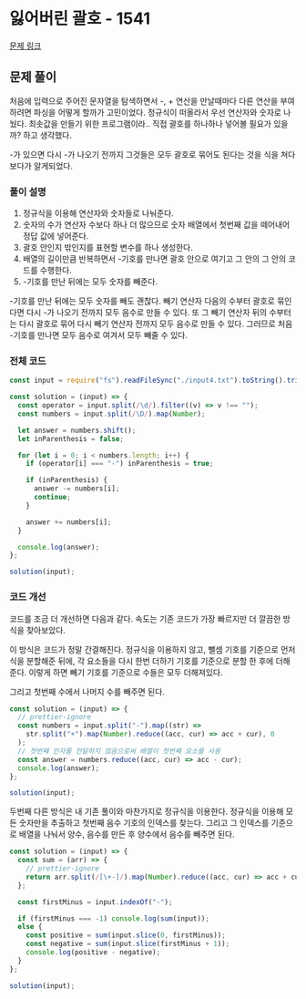 # 잃어버린 괄호 - 1541

[문제 링크](https://www.acmicpc.net/problem/1541)

## 문제 풀이

처음에 입력으로 주어진 문자열을 탐색하면서 -, + 연산을 만날때마다 다른 연산을 부여하려면 파싱을 어떻게 할까가 고민이었다. 정규식이 떠올라서 우선 연산자와 숫자로 나눴다.
최솟값을 만들기 위한 프로그램이라.. 직접 괄호를 하나하나 넣어볼 필요가 있을까? 하고 생각했다.

-가 있으면 다시 -가 나오기 전까지 그것들은 모두 괄호로 묶어도 된다는 것을 식을 쳐다보다가 알게되었다.

### 풀이 설명

1. 정규식을 이용해 연산자와 숫자들로 나눠준다.
2. 숫자의 수가 연산자 수보다 하나 더 많으므로 숫자 배열에서 첫번째 값을 떼어내어 정답 값에 넣어준다.
3. 괄호 안인지 밖인지를 표현할 변수를 하나 생성한다.
4. 배열의 길이만큼 반복하면서 -기호를 만나면 괄호 안으로 여기고 그 안의 그 안의 코드를 수행한다.
5. -기호를 만난 뒤에는 모두 숫자를 빼준다.

-기호를 만난 뒤에는 모두 숫자를 빼도 괜찮다. 빼기 연산자 다음의 수부터 괄호로 묶인다면 다시 -가 나오기 전까지 모두 음수로 만들 수 있다. 또 그 빼기 연산자 뒤의 수부터는 다시 괄호로 묶어 다시 빼기 연산자 전까지 모두 음수로 만들 수 있다. 그러므로 처음 -기호를 만나면 모두 음수로 여겨서 모두 빼줄 수 있다.

### 전체 코드

```js
const input = require("fs").readFileSync("./input4.txt").toString().trim();

const solution = (input) => {
  const operator = input.split(/\d/).filter((v) => v !== "");
  const numbers = input.split(/\D/).map(Number);

  let answer = numbers.shift();
  let inParenthesis = false;

  for (let i = 0; i < numbers.length; i++) {
    if (operator[i] === "-") inParenthesis = true;

    if (inParenthesis) {
      answer -= numbers[i];
      continue;
    }

    answer += numbers[i];
  }

  console.log(answer);
};

solution(input);
```

### 코드 개선

코드를 조금 더 개선하면 다음과 같다. 속도는 기존 코드가 가장 빠르지만 더 깔끔한 방식을 찾아보았다.

이 방식은 코드가 정말 간결해진다. 정규식을 이용하지 않고, 뺄셈 기호를 기준으로 먼저 식을 분할해준 뒤에, 각 요소들을 다시 한번 더하기 기호를 기준으로 분할 한 후에 더해준다. 이렇게 하면 빼기 기호를 기준으로 수들은 모두 더해져있다.

그리고 첫번째 수에서 나머지 수를 빼주면 된다.

```js
const solution = (input) => {
  // prettier-ignore
  const numbers = input.split("-").map((str) => 
    str.split("+").map(Number).reduce((acc, cur) => acc + cur), 0
  );
  // 첫번째 인자를 전달하지 않음으로써 배열이 첫번째 요소를 사용
  const answer = numbers.reduce((acc, cur) => acc - cur);
  console.log(answer);
};

solution(input);
```

두번째 다른 방식은 내 기존 풀이와 마찬가지로 정규식을 이용한다. 정규식을 이용해 모든 숫자만을 추출하고 첫번째 음수 기호의 인덱스를 찾는다. 그리고 그 인덱스를 기준으로 배열을 나눠서 양수, 음수를 만든 후 양수에서 음수를 빼주면 된다.

```js
const solution = (input) => {
  const sum = (arr) => {
    // prettier-ignore
    return arr.split(/[\+-]/).map(Number).reduce((acc, cur) => acc + cur, 0)
  };

  const firstMinus = input.indexOf("-");

  if (firstMinus === -1) console.log(sum(input));
  else {
    const positive = sum(input.slice(0, firstMinus));
    const negative = sum(input.slice(firstMinus + 1));
    console.log(positive - negative);
  }
};

solution(input);
```
